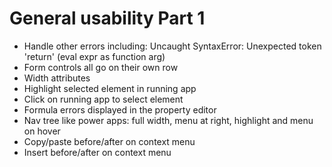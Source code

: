 General usability Part 1
========================

- Handle other errors including: Uncaught SyntaxError: Unexpected token 'return' (eval expr as function arg)
- Form controls all go on their own row
- Width attributes
- Highlight selected element in running app
- Click on running app to select element
- Formula errors displayed in the property editor
- Nav tree like power apps:  full width, menu at right, highlight and menu on hover
- Copy/paste before/after on context menu
- Insert before/after on context menu